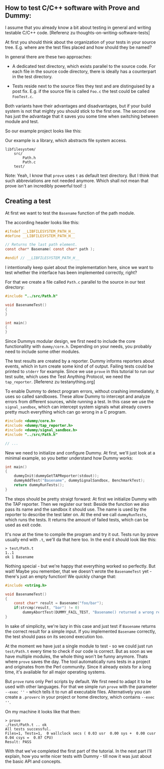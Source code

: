<!-- 
.. title: Writing C/C++ tests with Dummy
.. slug: writing-cc-tests-with-dummy
.. date: 05/30/2014 10:28:56 PM UTC+02:00
.. tags: testing
.. link: 
.. description: First part of the tutorial, which shows you the basics.
.. type: text
-->

## How to test C/C++ software with Prove and Dummy:

I assume that you already know a bit about testing in general and writing
testable C/C++ code.  [Referenz zu thoughts-on-writing-software-tests]

<!-- TEASER_END -->

At first you should think about the organization of your tests in your
source tree.  E.g. where are the test files placed and how should they be
named?

In general there are these two approaches:

- A dedicated test directory, which exists parallel to the source code.
  For each file in the source code directory, there is ideally has a
  counterpart in the test directory.

- Tests reside next to the source files they test and are distinguised by
  a post fix.  E.g. if the source file is called `Foo.c` the test could
  be called `FooTest.c`.

Both variants have their advantages and disadvantages, but if your build
system is not that mighty you should stick to the first one.
The second one has just the advantage that it saves you some time when
switching between module and test.

So our example project looks like this:

Our example is a library, which abstracts file system access.

    libfilesystem/
        src/
            Path.h
            Path.c
        test/

Note:
Yeah, I know that `prove` uses `t` as default test directory.
But I think that such abbreviations are not needed anymore.
Which shall not mean that prove isn't an incredibly powerful tool! :)


## Creating a test

At first we want to test the `Basename` function of the path module.

The according header looks like this:

```c
#ifndef __LIBFILESYSTEM_PATH_H__
#define __LIBFILESYSTEM_PATH_H__

// Returns the last path element.
const char* Basename( const char* path );

#endif // __LIBFILESYSTEM_PATH_H__
```

I intentionally keep quiet about the implementation here,
since we want to test whether the interface has been implemented correctly,
right?

For that we create a file called `Path.c` parallel to the source in our test
directory:

```c
#include "../src/Path.h"

void BasenameTest()
{
}

int main()
{
}
```

Since Dummys modular design, we first need to include the core functionallity
with `dummy/core.h`.  Depending on your needs, you probably need to include
some other modules.

The test results are created by a reporter.  Dummy informs reporters about
events, which in turn create some kind of of output.  Failing tests could be
printed to `stderr` for example.  Since we use `prove` in this tutorial to
run our test suite, which uses the Test Anything Protocol,
we need the `tap_reporter`.  [Referenz zu testanything.org]

To enable Dummy to detect program errors, without crashing immediately,
it uses so called sandboxes.  These allow Dummy to intercept and analyze
errors from different sources, while running a test.
In this case we use the `signal_sandbox`, which can intercept system signals
what already covers pretty much everything which can go wrong in a C
program.

```c
#include <dummy/core.h>
#include <dummy/tap_reporter.h>
#include <dummy/signal_sandbox.h>
#include "../src/Path.h"

// ...
```

New we need to initialize and configure Dummy.  At first, we'll just look at
a minimal example, so you better understand how Dummy works:

```c
int main()
{
    dummyInit(dummyGetTAPReporter(stdout));
    dummyAddTest("Basename", dummySignalSandbox, BenchmarkTest);
    return dummyRunTests();
}
```

The steps should be pretty straigt forward:  At first we initialize Dummy
with the TAP reporter.  Then we register our test: Beside the function we
also pass its name and the sandbox it should use.  The name is used by the
reporter to describe the test later on.  At the end we call `dummyRunTests`,
which runs the tests.  It returns the amount of failed tests, which can be
used as exit code.

It's now at the time to compile the program and try it out.
Tests run by prove usually end with `.t`, we'll da that here too.
In the end it should look like this:

```
> test/Path.t
1..1
ok 1 Basename
```

Nothing special - but we're happy that everything worked so perfectly.
But wait!  Maybe you remember, that we doesn't wrote the `BasenameTest` yet -
there's just an empty function!  We quickly change that:

```c
#include <string.h>

void BasenameTest()
{
    const char* result = Basename("foo/bar");
    if(strcmp(result, "bar") != 0)
        dummyAbortTest(DUMMY_FAIL_TEST, "Basename() returned a wrong result");
}
```

In sake of simplicity, we're lazy in this case and just test if `Basename`
returns the correct result for a simple input.  If you implemented `Basename`
correctly, the test should pass on its second execution too.

At the moment we have just a single module to test - so we could just
run `test/Path.t` every time to check if our code is correct.
But as soon as we have multiple modules, the whole thing won't be funny
anymore.  Thats where `prove` saves the day.  The tool automatically runs
tests in a project and originates from the Perl community.
Since it already exists for a long time, it's available for all major
operating systems.

But `prove` runs only Perl scripts by default.  We first need to adapt it to
be used with other languages.  For that we simple run `prove` with the
parameter `--exec ''` - which tells it to run all executable files.
Alternatively you can create a `.proverc` in your project or home directory,
which contains `--exec ''`.

On my machine it looks like that then:

```
> prove
./test/Path.t .. ok
All tests successful.
Files=1, Tests=1,  0 wallclock secs ( 0.03 usr  0.00 sys +  0.00 cusr  0.04 csys =  0.07 CPU)
Result: PASS
```

With that we've completed the first part of the tutorial.
In the next part I'll explain, how you write nicer tests with Dummy - till
now it was just about the basic API and concepts.
